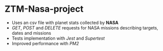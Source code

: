 # ZTM-Nasa-project

* Uses an csv file with planet stats collected by __NASA__
* _GET_, _POST_ and _DELETE_ requests for NASA missions describing targets, dates and missions
* Tests implementation with _Jest_ and _Supertest_
* Improved performance with _PM2_
 